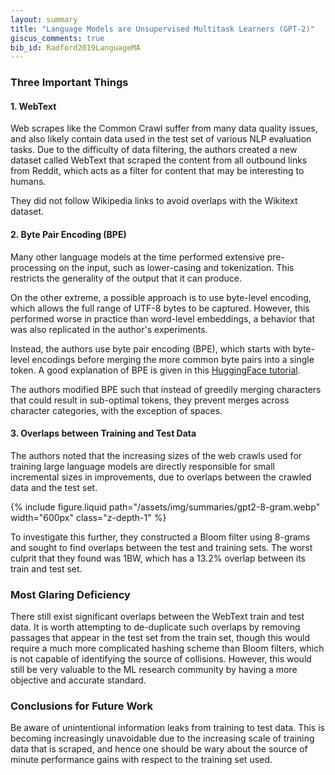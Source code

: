 ```yaml
---
layout: summary
title: "Language Models are Unsupervised Multitask Learners (GPT-2)"
giscus_comments: true
bib_id: Radford2019LanguageMA
---
```


### Three Important Things

#### 1. WebText
Web scrapes like the Common Crawl suffer from many data quality issues, and also
likely contain data used in the test set of various NLP evaluation tasks.
Due to the difficulty of data filtering, the authors created a new dataset
called WebText that scraped the content from all outbound links from Reddit,
which acts as a filter for content that may be interesting to humans.

They did not follow Wikipedia links to avoid overlaps with the Wikitext dataset.

#### 2. Byte Pair Encoding (BPE)
Many other language models at the time performed extensive pre-processing on the
input, such as lower-casing and tokenization. This restricts the generality of
the output that it can produce. 

On the other extreme, a possible approach is to use byte-level encoding, which
allows the full range of UTF-8 bytes to be captured. However, this performed
worse in practice than word-level embeddings, a behavior that was also
replicated in the author's experiments.

Instead, the authors use byte pair encoding (BPE), which starts with
byte-level encodings before merging the more common byte pairs into
a single token. A good explanation of BPE is given in this
[HuggingFace tutorial](https://huggingface.co/learn/nlp-course/chapter6/5?fw=pt).

The authors modified BPE such that instead of greedily merging characters that
could result in sub-optimal tokens, they prevent merges across character
categories, with the exception of spaces.

#### 3. Overlaps between Training and Test Data
The authors noted that the increasing sizes of the web crawls used for training
large language models are directly responsible for small incremental sizes in
improvements, due to overlaps between the crawled data and the test set.

{% include figure.liquid 
    path="/assets/img/summaries/gpt2-8-gram.webp"
    width="600px"
    class="z-depth-1"
%}

To investigate this further, they constructed a Bloom filter using 8-grams and
sought to find overlaps between the test and training sets. The worst culprit
that they found was 1BW, which has a 13.2% overlap between its train and test
set.

### Most Glaring Deficiency
There still exist significant overlaps between the WebText train and test data.
It is worth attempting to de-duplicate such overlaps by removing passages that
appear in the test set from the train set, though this would require a much more
complicated hashing scheme than Bloom filters, which is not capable of
identifying the source of collisions. However, this would still be very valuable to the ML
research community by having a more objective and accurate standard.

### Conclusions for Future Work
Be aware of unintentional information leaks from training to test data. This is
becoming increasingly unavoidable due to the increasing scale of training data
that is scraped, and hence one should be wary about the source of minute performance
gains with respect to the training set used.
